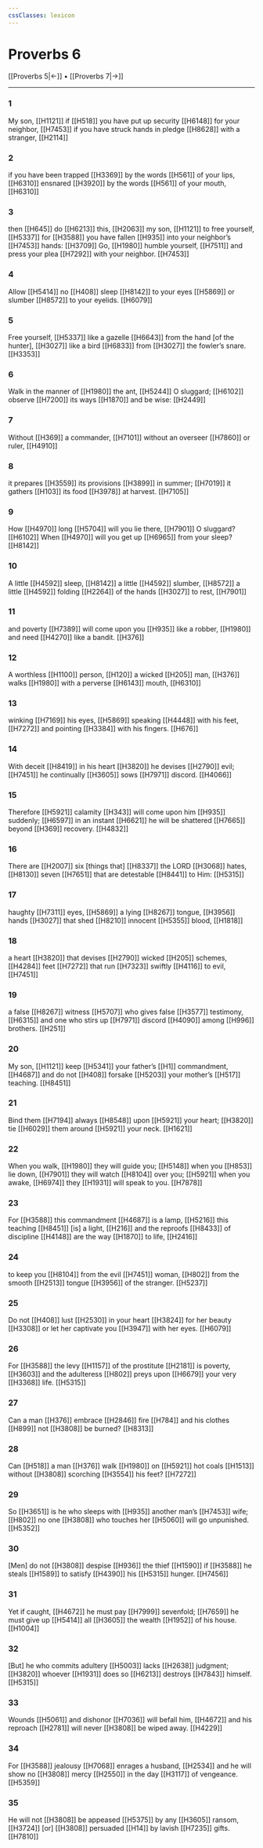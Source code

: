 ```yaml
---
cssClasses: lexicon
---
```


# Proverbs 6

[[Proverbs 5|←]] • [[Proverbs 7|→]]

---

### 1
My son, [[H1121]] if [[H518]] you have put up security [[H6148]] for your neighbor, [[H7453]] if you have struck hands in pledge [[H8628]] with a stranger, [[H2114]]

### 2
if you have been trapped [[H3369]] by the words [[H561]] of your lips, [[H6310]] ensnared [[H3920]] by the words [[H561]] of your mouth, [[H6310]]

### 3
then [[H645]] do [[H6213]] this, [[H2063]] my son, [[H1121]] to free yourself, [[H5337]] for [[H3588]] you have fallen [[H935]] into your neighbor’s [[H7453]] hands: [[H3709]] Go, [[H1980]] humble yourself, [[H7511]] and press your plea [[H7292]] with your neighbor. [[H7453]]

### 4
Allow [[H5414]] no [[H408]] sleep [[H8142]] to your eyes [[H5869]] or slumber [[H8572]] to your eyelids. [[H6079]]

### 5
Free yourself, [[H5337]] like a gazelle [[H6643]] from the hand [of the hunter], [[H3027]] like a bird [[H6833]] from [[H3027]] the fowler’s snare. [[H3353]]

### 6
Walk in the manner of [[H1980]] the ant, [[H5244]] O sluggard; [[H6102]] observe [[H7200]] its ways [[H1870]] and be wise: [[H2449]]

### 7
Without [[H369]] a commander, [[H7101]] without an overseer [[H7860]] or ruler, [[H4910]]

### 8
it prepares [[H3559]] its provisions [[H3899]] in summer; [[H7019]] it gathers [[H103]] its food [[H3978]] at harvest. [[H7105]]

### 9
How [[H4970]] long [[H5704]] will you lie there, [[H7901]] O sluggard? [[H6102]] When [[H4970]] will you get up [[H6965]] from your sleep? [[H8142]]

### 10
A little [[H4592]] sleep, [[H8142]] a little [[H4592]] slumber, [[H8572]] a little [[H4592]] folding [[H2264]] of the hands [[H3027]] to rest, [[H7901]]

### 11
and poverty [[H7389]] will come upon you [[H935]] like a robber, [[H1980]] and need [[H4270]] like a bandit. [[H376]]

### 12
A worthless [[H1100]] person, [[H120]] a wicked [[H205]] man, [[H376]] walks [[H1980]] with a perverse [[H6143]] mouth, [[H6310]]

### 13
winking [[H7169]] his eyes, [[H5869]] speaking [[H4448]] with his feet, [[H7272]] and pointing [[H3384]] with his fingers. [[H676]]

### 14
With deceit [[H8419]] in his heart [[H3820]] he devises [[H2790]] evil; [[H7451]] he continually [[H3605]] sows [[H7971]] discord. [[H4066]]

### 15
Therefore [[H5921]] calamity [[H343]] will come upon him [[H935]] suddenly; [[H6597]] in an instant [[H6621]] he will be shattered [[H7665]] beyond [[H369]] recovery. [[H4832]]

### 16
There are [[H2007]] six [things that] [[H8337]] the LORD [[H3068]] hates, [[H8130]] seven [[H7651]] that are detestable [[H8441]] to Him: [[H5315]]

### 17
haughty [[H7311]] eyes, [[H5869]] a lying [[H8267]] tongue, [[H3956]] hands [[H3027]] that shed [[H8210]] innocent [[H5355]] blood, [[H1818]]

### 18
a heart [[H3820]] that devises [[H2790]] wicked [[H205]] schemes, [[H4284]] feet [[H7272]] that run [[H7323]] swiftly [[H4116]] to evil, [[H7451]]

### 19
a false [[H8267]] witness [[H5707]] who gives false [[H3577]] testimony, [[H6315]] and one who stirs up [[H7971]] discord [[H4090]] among [[H996]] brothers. [[H251]]

### 20
My son, [[H1121]] keep [[H5341]] your father’s [[H1]] commandment, [[H4687]] and do not [[H408]] forsake [[H5203]] your mother’s [[H517]] teaching. [[H8451]]

### 21
Bind them [[H7194]] always [[H8548]] upon [[H5921]] your heart; [[H3820]] tie [[H6029]] them around [[H5921]] your neck. [[H1621]]

### 22
When you walk, [[H1980]] they will guide you; [[H5148]] when you [[H853]] lie down, [[H7901]] they will watch [[H8104]] over you; [[H5921]] when you awake, [[H6974]] they [[H1931]] will speak to you. [[H7878]]

### 23
For [[H3588]] this commandment [[H4687]] is a lamp, [[H5216]] this teaching [[H8451]] [is] a light, [[H216]] and the reproofs [[H8433]] of discipline [[H4148]] are the way [[H1870]] to life, [[H2416]]

### 24
to keep you [[H8104]] from the evil [[H7451]] woman, [[H802]] from the smooth [[H2513]] tongue [[H3956]] of the stranger. [[H5237]]

### 25
Do not [[H408]] lust [[H2530]] in your heart [[H3824]] for her beauty [[H3308]] or let her captivate you [[H3947]] with her eyes. [[H6079]]

### 26
For [[H3588]] the levy [[H1157]] of the prostitute [[H2181]] is poverty, [[H3603]] and the adulteress [[H802]] preys upon [[H6679]] your very [[H3368]] life. [[H5315]]

### 27
Can a man [[H376]] embrace [[H2846]] fire [[H784]] and his clothes [[H899]] not [[H3808]] be burned? [[H8313]]

### 28
Can [[H518]] a man [[H376]] walk [[H1980]] on [[H5921]] hot coals [[H1513]] without [[H3808]] scorching [[H3554]] his feet? [[H7272]]

### 29
So [[H3651]] is he who sleeps with [[H935]] another man’s [[H7453]] wife; [[H802]] no one [[H3808]] who touches her [[H5060]] will go unpunished. [[H5352]]

### 30
[Men] do not [[H3808]] despise [[H936]] the thief [[H1590]] if [[H3588]] he steals [[H1589]] to satisfy [[H4390]] his [[H5315]] hunger. [[H7456]]

### 31
Yet if caught, [[H4672]] he must pay [[H7999]] sevenfold; [[H7659]] he must give up [[H5414]] all [[H3605]] the wealth [[H1952]] of his house. [[H1004]]

### 32
[But] he who commits adultery [[H5003]] lacks [[H2638]] judgment; [[H3820]] whoever [[H1931]] does so [[H6213]] destroys [[H7843]] himself. [[H5315]]

### 33
Wounds [[H5061]] and dishonor [[H7036]] will befall him, [[H4672]] and his reproach [[H2781]] will never [[H3808]] be wiped away. [[H4229]]

### 34
For [[H3588]] jealousy [[H7068]] enrages a husband, [[H2534]] and he will show no [[H3808]] mercy [[H2550]] in the day [[H3117]] of vengeance. [[H5359]]

### 35
He will not [[H3808]] be appeased [[H5375]] by any [[H3605]] ransom, [[H3724]] [or] [[H3808]] persuaded [[H14]] by lavish [[H7235]] gifts. [[H7810]]

